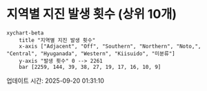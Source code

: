 # 지역별 지진 발생 횟수 (상위 10개)

```mermaid
xychart-beta
    title "지역별 지진 발생 횟수"
    x-axis ["Adjacent", "Off", "Southern", "Northern", "Noto,", "Central", "Hyuganada", "Western", "Kiisuido", "미분류"]
    y-axis "발생 횟수" 0 --> 2261
    bar [2259, 144, 39, 38, 27, 19, 17, 16, 10, 9]
```

업데이트 시간: 2025-09-20 01:31:10
